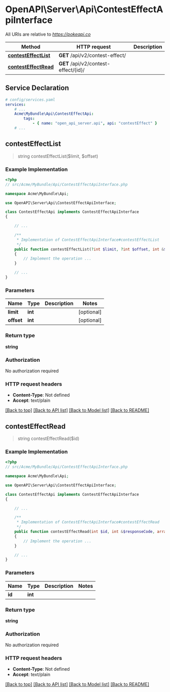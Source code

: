 # OpenAPI\Server\Api\ContestEffectApiInterface

All URIs are relative to *https://pokeapi.co*

Method | HTTP request | Description
------------- | ------------- | -------------
[**contestEffectList**](ContestEffectApiInterface.md#contestEffectList) | **GET** /api/v2/contest-effect/ | 
[**contestEffectRead**](ContestEffectApiInterface.md#contestEffectRead) | **GET** /api/v2/contest-effect/{id}/ | 


## Service Declaration
```yaml
# config/services.yaml
services:
    # ...
    Acme\MyBundle\Api\ContestEffectApi:
        tags:
            - { name: "open_api_server.api", api: "contestEffect" }
    # ...
```

## **contestEffectList**
> string contestEffectList($limit, $offset)



### Example Implementation
```php
<?php
// src/Acme/MyBundle/Api/ContestEffectApiInterface.php

namespace Acme\MyBundle\Api;

use OpenAPI\Server\Api\ContestEffectApiInterface;

class ContestEffectApi implements ContestEffectApiInterface
{

    // ...

    /**
     * Implementation of ContestEffectApiInterface#contestEffectList
     */
    public function contestEffectList(?int $limit, ?int $offset, int &$responseCode, array &$responseHeaders): array|object|null
    {
        // Implement the operation ...
    }

    // ...
}
```

### Parameters

Name | Type | Description  | Notes
------------- | ------------- | ------------- | -------------
 **limit** | **int**|  | [optional]
 **offset** | **int**|  | [optional]

### Return type

**string**

### Authorization

No authorization required

### HTTP request headers

 - **Content-Type**: Not defined
 - **Accept**: text/plain

[[Back to top]](#) [[Back to API list]](../../README.md#documentation-for-api-endpoints) [[Back to Model list]](../../README.md#documentation-for-models) [[Back to README]](../../README.md)

## **contestEffectRead**
> string contestEffectRead($id)



### Example Implementation
```php
<?php
// src/Acme/MyBundle/Api/ContestEffectApiInterface.php

namespace Acme\MyBundle\Api;

use OpenAPI\Server\Api\ContestEffectApiInterface;

class ContestEffectApi implements ContestEffectApiInterface
{

    // ...

    /**
     * Implementation of ContestEffectApiInterface#contestEffectRead
     */
    public function contestEffectRead(int $id, int &$responseCode, array &$responseHeaders): array|object|null
    {
        // Implement the operation ...
    }

    // ...
}
```

### Parameters

Name | Type | Description  | Notes
------------- | ------------- | ------------- | -------------
 **id** | **int**|  |

### Return type

**string**

### Authorization

No authorization required

### HTTP request headers

 - **Content-Type**: Not defined
 - **Accept**: text/plain

[[Back to top]](#) [[Back to API list]](../../README.md#documentation-for-api-endpoints) [[Back to Model list]](../../README.md#documentation-for-models) [[Back to README]](../../README.md)

